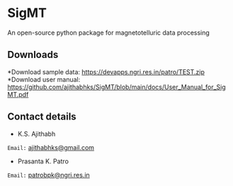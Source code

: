 # SigMT
An open-source python package for magnetotelluric data processing

## Downloads
*Download sample data: https://devapps.ngri.res.in/patro/TEST.zip
*Download user manual: https://github.com/ajithabhks/SigMT/blob/main/docs/User_Manual_for_SigMT.pdf

## Contact details
* K.S. Ajithabh

`Email:` ajithabhks@gmail.com

* Prasanta K. Patro

`Email:` patrobpk@ngri.res.in


